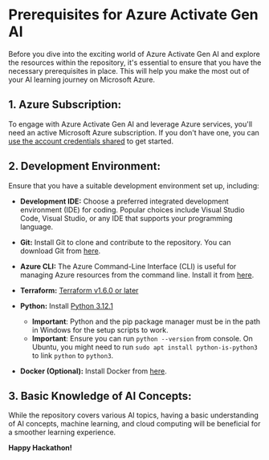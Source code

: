 # Prerequisites for Azure Activate Gen AI

Before you dive into the exciting world of Azure Activate Gen AI and explore the resources within the repository, it's essential to ensure that you have the necessary prerequisites in place. This will help you make the most out of your AI learning journey on Microsoft Azure.

## 1. Azure Subscription:

To engage with Azure Activate Gen AI and leverage Azure services, you'll need an active Microsoft Azure subscription. If you don't have one, you can [use the account credentials shared](https://azure.microsoft.com/free/) to get started.

## 2. Development Environment:

Ensure that you have a suitable development environment set up, including:

   - **Development IDE:** Choose a preferred integrated development environment (IDE) for coding. Popular choices include Visual Studio Code, Visual Studio, or any IDE that supports your programming language.

   - **Git:** Install Git to clone and contribute to the repository. You can download Git from [here](https://git-scm.com/).

   - **Azure CLI:** The Azure Command-Line Interface (CLI) is useful for managing Azure resources from the command line. Install it from [here](https://docs.microsoft.com/en-us/cli/azure/install-azure-cli).

   - **Terraform:** [ Terraform v1.6.0 or later](https://developer.hashicorp.com/terraform/install)

   - **Python:** Install [Python 3.12.1](https://www.python.org/downloads)
     * **Important**: Python and the pip package manager must be in the path in Windows for the setup scripts to work.
     * **Important**: Ensure you can run `python --version` from console. On Ubuntu, you might need to run `sudo apt install python-is-python3` to link `python` to `python3`.

   - **Docker (Optional):** Install Docker from [here](https://www.docker.com/get-started).

## 3. Basic Knowledge of AI Concepts:

While the repository covers various AI topics, having a basic understanding of AI concepts, machine learning, and cloud computing will be beneficial for a smoother learning experience.


**Happy Hackathon!**
